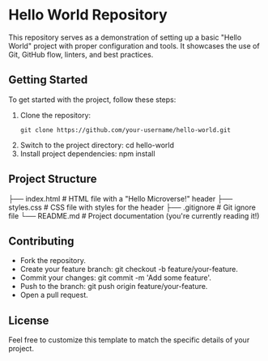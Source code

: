 # Hello World Repository

This repository serves as a demonstration of setting up a basic "Hello World" project with proper configuration and tools. It showcases the use of Git, GitHub flow, linters, and best practices.

## Getting Started

To get started with the project, follow these steps:

1. Clone the repository:
   ```shell
   git clone https://github.com/your-username/hello-world.git
2. Switch to the project directory:
     cd hello-world
3.  Install project dependencies:
     npm install
##  Project Structure

├── index.html          # HTML file with a "Hello Microverse!" header
├── styles.css          # CSS file with styles for the header
├── .gitignore          # Git ignore file
└── README.md           # Project documentation (you're currently reading it!)

## Contributing

- Fork the repository.
- Create your feature branch: git checkout -b feature/your-feature.
- Commit your changes: git commit -m 'Add some feature'.
- Push to the branch: git push origin feature/your-feature.
- Open a pull request.

## License


Feel free to customize this template to match the specific details of your project.

